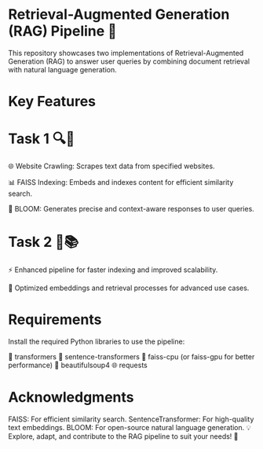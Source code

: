 # Retrieval-Augmented Generation (RAG) Pipeline 🚀
This repository showcases two implementations of Retrieval-Augmented Generation (RAG) to answer user queries by combining document retrieval with natural language generation.

# Key Features
# Task 1 🔍🤖

🌐 Website Crawling: Scrapes text data from specified websites.

📊 FAISS Indexing: Embeds and indexes content for efficient similarity search.

🧠 BLOOM: Generates precise and context-aware responses to user queries.
# Task 2 🧩📚

⚡ Enhanced pipeline for faster indexing and improved scalability.

🎯 Optimized embeddings and retrieval processes for advanced use cases.

# Requirements 
Install the required Python libraries to use the pipeline:

🤗 transformers
🔎 sentence-transformers
🧠 faiss-cpu (or faiss-gpu for better performance)
🥣 beautifulsoup4
🌐 requests

# Acknowledgments 
FAISS: For efficient similarity search.
SentenceTransformer: For high-quality text embeddings.
BLOOM: For open-source natural language generation.
💡 Explore, adapt, and contribute to the RAG pipeline to suit your needs! 🌟






